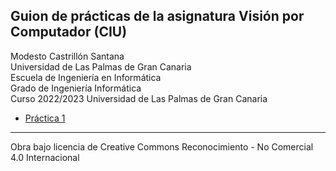 ## Guion de prácticas de la asignatura Visión por Computador (CIU)

Modesto Castrillón Santana  
Universidad de Las Palmas de Gran Canaria  
Escuela de Ingeniería en Informática  
Grado de Ingeniería Informática  
Curso 2022/2023
Universidad de Las Palmas de Gran Canaria



- [Práctica 1](P1/README.md)
***
Obra bajo licencia de Creative Commons Reconocimiento - No Comercial 4.0 Internacional
